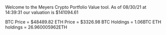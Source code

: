 Welcome to the Meyers Crypto Portfolio Value tool. 
As of 08/30/21 at 14:39:31 our valuation is $141094.61 

BTC Price = $48489.82
 ETH Price = $3326.98
BTC Holdings = 1.06BTC
 ETH holdings = 26.960005962ETH 
